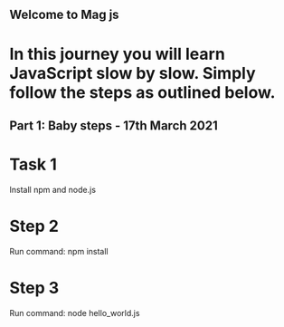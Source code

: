 ## Welcome to Mag js

# In this journey you will learn JavaScript slow by slow. Simply follow the steps as outlined below.

## Part 1: Baby steps - 17th March 2021
# Task 1
Install npm and node.js

# Step 2
Run command: npm install

# Step 3 
Run command: node hello_world.js


